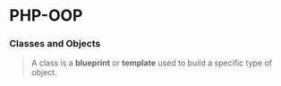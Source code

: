 # PHP-OOP

### Classes and Objects
>A class is a **blueprint** or **template** used to build a specific type of object. 
